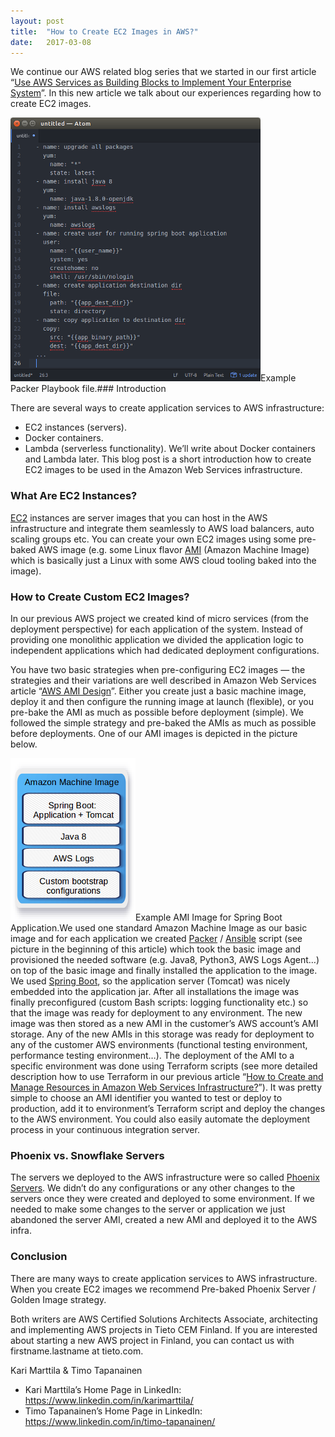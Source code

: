 ```yaml
---
layout:	post
title:	"How to Create EC2 Images in AWS?"
date:	2017-03-08
---
```


  We continue our AWS related blog series that we started in our first article “[Use AWS Services as Building Blocks to Implement Your Enterprise System](https://medium.com/tieto-developers/use-aws-services-as-building-blocks-to-implement-your-enterprise-system-598676a0ee49#)”. In this new article we talk about our experiences regarding how to create EC2 images.

![](/img/1*W0H9TpcaO5GOvXRVXs78Bw.png)Example Packer Playbook file.### Introduction

There are several ways to create application services to AWS infrastructure:

* EC2 instances (servers).
* Docker containers.
* Lambda (serverless functionality).
We’ll write about Docker containers and Lambda later. This blog post is a short introduction how to create EC2 images to be used in the Amazon Web Services infrastructure.

### What Are EC2 Instances?

[EC2](http://docs.aws.amazon.com/AWSEC2/latest/UserGuide/concepts.html) instances are server images that you can host in the AWS infrastructure and integrate them seamlessly to AWS load balancers, auto scaling groups etc. You can create your own EC2 images using some pre-baked AWS image (e.g. some Linux flavor [AMI](http://docs.aws.amazon.com/AWSEC2/latest/UserGuide/AMIs.html) (Amazon Machine Image) which is basically just a Linux with some AWS cloud tooling baked into the image).

### How to Create Custom EC2 Images?

In our previous AWS project we created kind of micro services (from the deployment perspective) for each application of the system. Instead of providing one monolithic application we divided the application logic to independent applications which had dedicated deployment configurations.

You have two basic strategies when pre-configuring EC2 images — the strategies and their variations are well described in Amazon Web Services article “[AWS AMI Design](https://aws.amazon.com/answers/configuration-management/aws-ami-design/)”. Either you create just a basic machine image, deploy it and then configure the running image at launch (flexible), or you pre-bake the AMI as much as possible before deployment (simple). We followed the simple strategy and pre-baked the AMIs as much as possible before deployments. One of our AMI images is depicted in the picture below.

![](/img/1*wCMU2G-fehHtx6pyjnmjGw.png)Example AMI Image for Spring Boot Application.We used one standard Amazon Machine Image as our basic image and for each application we created [Packer](https://www.packer.io/) / [Ansible](https://www.ansible.com/) script (see picture in the beginning of this article) which took the basic image and provisioned the needed software (e.g. Java8, Python3, AWS Logs Agent…) on top of the basic image and finally installed the application to the image. We used [Spring Boot](https://projects.spring.io/spring-boot/), so the application server (Tomcat) was nicely embedded into the application jar. After all installations the image was finally preconfigured (custom Bash scripts: logging functionality etc.) so that the image was ready for deployment to any environment. The new image was then stored as a new AMI in the customer’s AWS account’s AMI storage. Any of the new AMIs in this storage was ready for deployment to any of the customer AWS environments (functional testing environment, performance testing environment…). The deployment of the AMI to a specific environment was done using Terraform scripts (see more detailed description how to use Terraform in our previous article “[How to Create and Manage Resources in Amazon Web Services Infrastructure?](https://medium.com/tieto-developers/how-to-create-and-manage-resources-in-amazon-web-services-infrastructure-f9af85b77c4a#)”). It was pretty simple to choose an AMI identifier you wanted to test or deploy to production, add it to environment’s Terraform script and deploy the changes to the AWS environment. You could also easily automate the deployment process in your continuous integration server.

### Phoenix vs. Snowflake Servers

The servers we deployed to the AWS infrastructure were so called [Phoenix Servers](http://martinfowler.com/bliki/PhoenixServer.html). We didn’t do any configurations or any other changes to the servers once they were created and deployed to some environment. If we needed to make some changes to the server or application we just abandoned the server AMI, created a new AMI and deployed it to the AWS infra.

### Conclusion

There are many ways to create application services to AWS infrastructure. When you create EC2 images we recommend Pre-baked Phoenix Server / Golden Image strategy.

Both writers are AWS Certified Solutions Architects Associate, architecting and implementing AWS projects in Tieto CEM Finland. If you are interested about starting a new AWS project in Finland, you can contact us with firstname.lastname at tieto.com.

Kari Marttila & Timo Tapanainen

* Kari Marttila’s Home Page in LinkedIn: <https://www.linkedin.com/in/karimarttila/>
* Timo Tapanainen’s Home Page in LinkedIn: <https://www.linkedin.com/in/timo-tapanainen/>
  